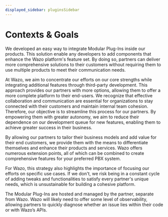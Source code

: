 ```yaml
---
displayed_sidebar: pluginsSidebar
---
```


# Contexts & Goals

We developed an easy way to integrate Modular Plug-Ins inside our products. This solution enable any developers to add components that enhance the Wazo platform's feature set. By doing so, partners can deliver more comprehensive solutions to their customers without requiring them to use multiple products to meet their communication needs.

At Wazo, we aim to concentrate our efforts on our core strengths while integrating additional features through third-party development. This approach provides our partners with more options, allowing them to offer a more complete platform to their end-users. We recognize that effective collaboration and communication are essential for organizations to stay connected with their customers and maintain internal team cohesion. Therefore, our objective is to streamline this process for our partners. By empowering them with greater autonomy, we aim to reduce their dependence on our development queue for new features, enabling them to achieve greater success in their business.

By allowing our partners to tailor their business models and add value for their end customers, we provide them with the means to differentiate themselves and enhance their products and services. Wazo offers numerous extension points, all of which can be combined to create comprehensive features for your preferred PBX system.

For Wazo, this strategy also highlights the importance of focusing our efforts on specific use cases. If we don't, we risk being in a constant cycle of adding tweaks and functionalities to satisfy every partner's unique needs, which is unsustainable for building a cohesive platform.

The Modular Plug-Ins are hosted and managed by the partner, separate from Wazo. Wazo will likely need to offer some level of observability, allowing partners to quickly diagnose whether an issue lies within their code or with Wazo’s APIs.
